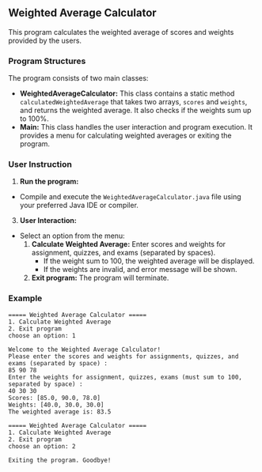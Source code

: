 ## Weighted Average Calculator
This program calculates the weighted average of scores and weights provided by the users.
### Program Structures
The program consists of two main classes:
- **WeightedAverageCalculator:** This class contains a static method `calculatedWeightedAverage` that takes two arrays, `scores` and `weights`, and returns the weighted average. It also checks if the weights sum up to 100%.
- **Main:** This class handles the user interaction and program execution. It provides a menu for calculating weighted averages or exiting the program.
### User Instruction
1. **Run the program:** 
- Compile and execute the `WeightedAverageCalculator.java` file using your preferred Java IDE or compiler.
3. **User Interaction:**
- Select an option from the menu:
    1. **Calculate Weighted Average:** Enter scores and weights for assignment, quizzes, and exams (separated by spaces).
        - If the weight sum to 100, the weighted average will be displayed.
        - If the weights are invalid, and error message will be shown.
    2. **Exit program:** The program will terminate.
### Example
```
===== Weighted Average Calculator =====
1. Calculate Weighted Average
2. Exit program
choose an option: 1

Welcome to the Weighted Average Calculator!
Please enter the scores and weights for assignments, quizzes, and exams (separated by space) :
85 90 78
Enter the weights for assignment, quizzes, exams (must sum to 100, separated by space) :
40 30 30
Scores: [85.0, 90.0, 78.0]
Weights: [40.0, 30.0, 30.0]
The weighted average is: 83.5
```
```
===== Weighted Average Calculator =====
1. Calculate Weighted Average
2. Exit program
choose an option: 2

Exiting the program. Goodbye!
```